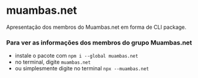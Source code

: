 # muambas.net
Apresentação dos membros do Muambas.net em forma de CLI package.

### Para ver as informações dos membros do grupo Muambas.net
* instale o pacote com `npm i --global muambas.net`
* no terminal, digite `muambas.net`
* ou simplesmente digite no terminal `npx --muambas.net`
